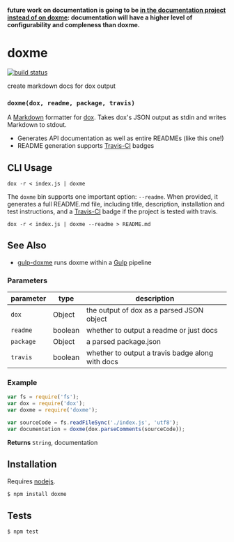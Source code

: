**future work on documentation is going to be [in the documentation project instead of on doxme](https://github.com/documentationjs/documentation): documentation will have a higher level of configurability and compleness than doxme.**

# doxme

[![build status](https://secure.travis-ci.org/tmcw/doxme.png)](http://travis-ci.org/tmcw/doxme)

create markdown docs for dox output


### `doxme(dox, readme, package, travis)`

A [Markdown](http://daringfireball.net/projects/markdown/) formatter
for [dox](https://github.com/tj/dox). Takes dox's JSON output as stdin
and writes Markdown to stdout.

* Generates API documentation as well as entire READMEs (like this one!)
* README generation supports [Travis-CI](https://travis-ci.org/) badges

## CLI Usage

    dox -r < index.js | doxme

The `doxme` bin supports one important option: `--readme`. When
provided, it generates a full README.md file, including title,
description, installation and test instructions, and a
[Travis-CI](https://travis-ci.org/) badge if the project is tested
with travis.

    dox -r < index.js | doxme --readme > README.md

## See Also

* [gulp-doxme](https://github.com/tomekwi/gulp-doxme) runs doxme within a
  [Gulp](http://gulpjs.com/) pipeline


### Parameters

| parameter | type    | description                                      |
| --------- | ------- | ------------------------------------------------ |
| `dox`     | Object  | the output of dox as a parsed JSON object        |
| `readme`  | boolean | whether to output a readme or just docs          |
| `package` | Object  | a parsed package.json                            |
| `travis`  | boolean | whether to output a travis badge along with docs |


### Example

```js
var fs = require('fs');
var dox = require('dox');
var doxme = require('doxme');

var sourceCode = fs.readFileSync('./index.js', 'utf8');
var documentation = doxme(dox.parseComments(sourceCode));
```


**Returns** `String`, documentation

## Installation

Requires [nodejs](http://nodejs.org/).

```sh
$ npm install doxme
```

## Tests

```sh
$ npm test
```


